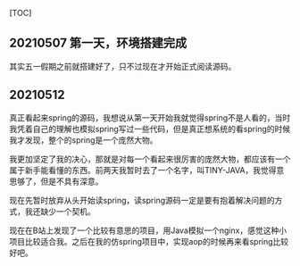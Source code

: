 [TOC]



## 20210507 第一天，环境搭建完成

其实五一假期之前就搭建好了，只不过现在才开始正式阅读源码。



## 20210512

真正看起来spring的源码，我想说从第一天开始我就觉得spring不是人看的，当时我凭着自己的理解也模拟spring写过一些代码，但是真正想系统的看spring的时候我才发现，整个的spring是一个庞然大物。

我更加坚定了我的决心，那就是对每一个看起来很厉害的庞然大物，都应该有一个属于新手能看懂的东西。前两天我暂时去了一个名字，叫TINY-JAVA，我觉得意思够了，但是不具有深意。

现在先暂时放弃从头开始读spring，读spring源码一定是要有抱着解决问题的方式，我还缺少一个契机。

现在在B站上发现了一个比较有意思的项目，用Java模拟一个nginx，感觉这种小项目比较适合我。之后在我的仿spring项目中，实现aop的时候再来看spring比较好吧。